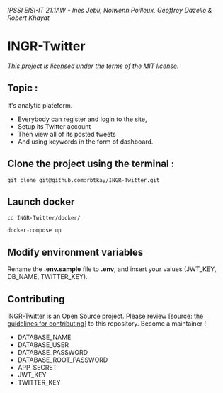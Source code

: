 ﻿*IPSSI EISI-IT 21.1AW - Ines Jebli, Nolwenn Poilleux, Geoffrey Dazelle & Robert Khayat*

# INGR-Twitter

*This project is licensed under the terms of the MIT license.*

## Topic :
It's analytic plateform.
* Everybody can register and login to the site,
* Setup its Twitter account
* Then view all of its posted tweets
* And using keywords in the form of dashboard.


## Clone the project using the terminal :
```
git clone git@github.com:rbtkay/INGR-Twitter.git
```

## Launch docker
```
cd INGR-Twitter/docker/

docker-compose up
```

## Modify environment variables

Rename the **.env.sample** file to **.env**, and insert your values (JWT_KEY, DB_NAME, TWITTER_KEY).

## Contributing
INGR-Twitter is an Open Source project. Please review [source: [the guidelines for contributing](https://github.com/rbtkay/INGR-Twitter/blob/master/CONTRIBUTING.md)] to this repository. Become a maintainer ! 
 - DATABASE_NAME
 - DATABASE_USER
 - DATABASE_PASSWORD
 - DATABASE_ROOT_PASSWORD
 - APP_SECRET
 - JWT_KEY
 - TWITTER_KEY
